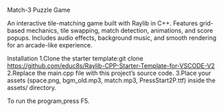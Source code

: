 Match-3 Puzzle Game

An interactive tile-matching game built with Raylib in C++. Features grid-based mechanics, tile swapping, match detection, animations, and score popups. Includes audio effects, background music, and smooth rendering for an arcade-like experience.

Installation
1.Clone the starter template:git clone https://github.com/educ8s/Raylib-CPP-Starter-Template-for-VSCODE-V2
2.Replace the main.cpp file with this project’s source code.
3.Place your assets (space.png, bgm_old.mp3, match.mp3, PressStart2P.ttf) inside the assets/ directory.

To run the program,press F5.
